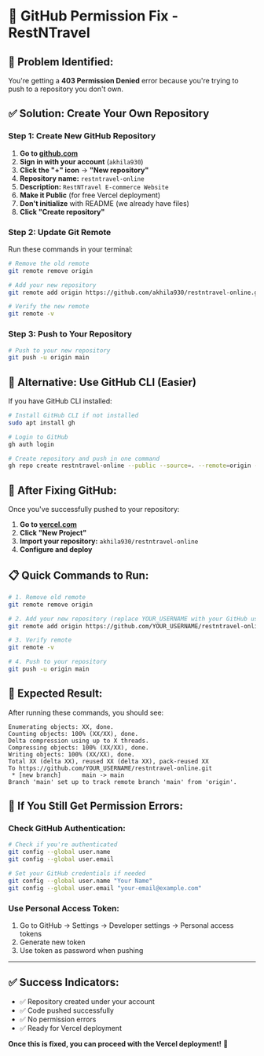 # 🔧 GitHub Permission Fix - RestNTravel

## 🚨 **Problem Identified:**
You're getting a **403 Permission Denied** error because you're trying to push to a repository you don't own.

## ✅ **Solution: Create Your Own Repository**

### **Step 1: Create New GitHub Repository**

1. **Go to [github.com](https://github.com)**
2. **Sign in with your account** (`akhila930`)
3. **Click the "+" icon** → **"New repository"**
4. **Repository name:** `restntravel-online`
5. **Description:** `RestNTravel E-commerce Website`
6. **Make it Public** (for free Vercel deployment)
7. **Don't initialize** with README (we already have files)
8. **Click "Create repository"**

### **Step 2: Update Git Remote**

Run these commands in your terminal:

```bash
# Remove the old remote
git remote remove origin

# Add your new repository
git remote add origin https://github.com/akhila930/restntravel-online.git

# Verify the new remote
git remote -v
```

### **Step 3: Push to Your Repository**

```bash
# Push to your new repository
git push -u origin main
```

## 🔐 **Alternative: Use GitHub CLI (Easier)**

If you have GitHub CLI installed:

```bash
# Install GitHub CLI if not installed
sudo apt install gh

# Login to GitHub
gh auth login

# Create repository and push in one command
gh repo create restntravel-online --public --source=. --remote=origin --push
```

## 🚀 **After Fixing GitHub:**

Once you've successfully pushed to your repository:

1. **Go to [vercel.com](https://vercel.com)**
2. **Click "New Project"**
3. **Import your repository:** `akhila930/restntravel-online`
4. **Configure and deploy**

## 📋 **Quick Commands to Run:**

```bash
# 1. Remove old remote
git remote remove origin

# 2. Add your new repository (replace YOUR_USERNAME with your GitHub username)
git remote add origin https://github.com/YOUR_USERNAME/restntravel-online.git

# 3. Verify remote
git remote -v

# 4. Push to your repository
git push -u origin main
```

## 🎯 **Expected Result:**

After running these commands, you should see:
```
Enumerating objects: XX, done.
Counting objects: 100% (XX/XX), done.
Delta compression using up to X threads.
Compressing objects: 100% (XX/XX), done.
Writing objects: 100% (XX/XX), done.
Total XX (delta XX), reused XX (delta XX), pack-reused XX
To https://github.com/YOUR_USERNAME/restntravel-online.git
 * [new branch]      main -> main
Branch 'main' set up to track remote branch 'main' from 'origin'.
```

## 🔧 **If You Still Get Permission Errors:**

### **Check GitHub Authentication:**
```bash
# Check if you're authenticated
git config --global user.name
git config --global user.email

# Set your GitHub credentials if needed
git config --global user.name "Your Name"
git config --global user.email "your-email@example.com"
```

### **Use Personal Access Token:**
1. Go to GitHub → Settings → Developer settings → Personal access tokens
2. Generate new token
3. Use token as password when pushing

---

## ✅ **Success Indicators:**

- ✅ Repository created under your account
- ✅ Code pushed successfully
- ✅ No permission errors
- ✅ Ready for Vercel deployment

**Once this is fixed, you can proceed with the Vercel deployment!** 🚀 